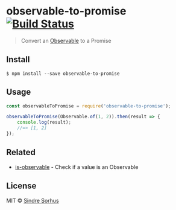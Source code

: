 # observable-to-promise [![Build Status](https://travis-ci.org/sindresorhus/observable-to-promise.svg?branch=master)](https://travis-ci.org/sindresorhus/observable-to-promise)

> Convert an [Observable](https://github.com/tc39/proposal-observable) to a Promise


## Install

```
$ npm install --save observable-to-promise
```


## Usage

```js
const observableToPromise = require('observable-to-promise');

observableToPromise(Observable.of(1, 2)).then(result => {
	console.log(result);
	//=> [1, 2]
});
```


## Related

- [is-observable](https://github.com/sindresorhus/is-observable) - Check if a value is an Observable


## License

MIT © [Sindre Sorhus](https://sindresorhus.com)
